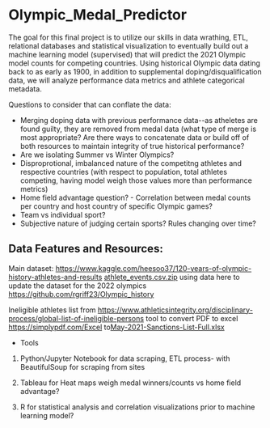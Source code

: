 # Olympic_Medal_Predictor

The goal for this final project is to utilize our skills in data wrathing, ETL, relational databases and statistical visualization to eventually build out a machine learning model (supervised) that will predict the 2021 Olympic model counts for competing countries. Using historical Olympic data dating back to as early as 1900, in addition to supplemental doping/disqualification data, we will analyze performance data metrics and athlete categorical metadata. 

Questions to consider that can conflate the data:
- Merging doping data with previous performance data--as atheletes are found guilty, they are removed from medal data (what type of merge is most appropriate? Are there ways to concatenate data or build off of both resources to maintain integrity of true historical performance?
- Are we isolating Summer vs Winter Olympics?
- Disproprotional, imbalanced nature of the competitng athletes and respective countries (with respect to population, total athletes competing, having model weigh those values more than performance metrics)
- Home field advantage question? - Correlation between medal counts per country and host country of specific Olympic games?
- Team vs individual sport?
- Subjective nature of judging certain sports? Rules changing over time? 


## Data Features and Resources:

Main dataset: https://www.kaggle.com/heesoo37/120-years-of-olympic-history-athletes-and-results  [athlete_events.csv.zip](https://github.com/Owen-Doc/Olympic_Medal_Predictor/tree/main/Resources/athlete_events.csv.zip) 
using data here to update the dataset for the 2022 olympics https://github.com/rgriff23/Olympic_history

Ineligible athletes list from https://www.athleticsintegrity.org/disciplinary-process/global-list-of-ineligible-persons
tool to convert PDF to excel https://simplypdf.com/Excel to[May-2021-Sanctions-List-Full.xlsx](https://github.com/Owen-Doc/Olympic_Medal_Predictor/tree/main/Resources/May-2021-Sanctions-List-Full.xlsx) 

- Tools

1. Python/Jupyter Notebook for data scraping, ETL process- with BeautifulSoup for scraping from sites

2. Tableau for Heat maps weigh medal winners/counts vs home field advantage?

3. R for statistical analysis and correlation visualizations prior to machine learning model?

   
